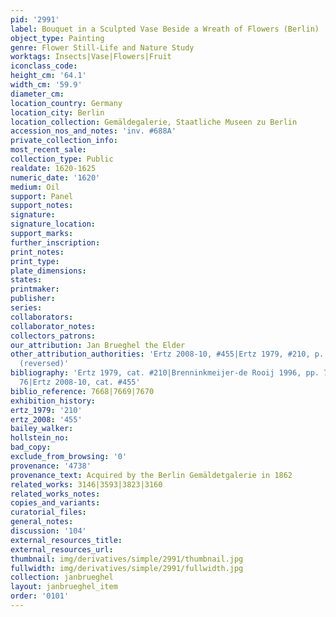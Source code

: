 ```yaml
---
pid: '2991'
label: Bouquet in a Sculpted Vase Beside a Wreath of Flowers (Berlin)
object_type: Painting
genre: Flower Still-Life and Nature Study
worktags: Insects|Vase|Flowers|Fruit
iconclass_code:
height_cm: '64.1'
width_cm: '59.9'
diameter_cm:
location_country: Germany
location_city: Berlin
location_collection: Gemäldegalerie, Staatliche Museen zu Berlin
accession_nos_and_notes: 'inv. #688A'
private_collection_info:
most_recent_sale:
collection_type: Public
realdate: 1620-1625
numeric_date: '1620'
medium: Oil
support: Panel
support_notes:
signature:
signature_location:
support_marks:
further_inscription:
print_notes:
print_type:
plate_dimensions:
states:
printmaker:
publisher:
series:
collaborators:
collaborator_notes:
collectors_patrons:
our_attribution: Jan Brueghel the Elder
other_attribution_authorities: 'Ertz 2008-10, #455|Ertz 1979, #210, p. 285, fig. 357
  (reversed)'
bibliography: 'Ertz 1979, cat. #210|Brenninkmeijer-de Rooij 1996, pp. 77, 83, fig.
  76|Ertz 2008-10, cat. #455'
biblio_reference: 7668|7669|7670
exhibition_history:
ertz_1979: '210'
ertz_2008: '455'
bailey_walker:
hollstein_no:
bad_copy:
exclude_from_browsing: '0'
provenance: '4738'
provenance_text: Acquired by the Berlin Gemäldetgalerie in 1862
related_works: 3146|3593|3823|3160
related_works_notes:
copies_and_variants:
curatorial_files:
general_notes:
discussion: '104'
external_resources_title:
external_resources_url:
thumbnail: img/derivatives/simple/2991/thumbnail.jpg
fullwidth: img/derivatives/simple/2991/fullwidth.jpg
collection: janbrueghel
layout: janbrueghel_item
order: '0101'
---
```

